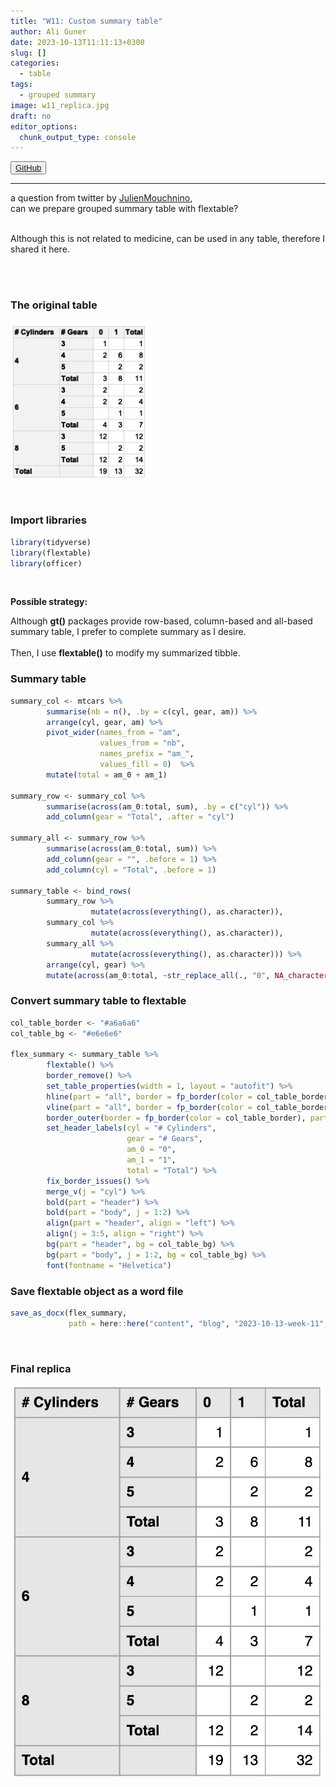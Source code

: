 ```yaml
---
title: "W11: Custom summary table"
author: Ali Guner
date: 2023-10-13T11:11:13+0300
slug: []
categories:
  - table
tags:
  - grouped summary
image: w11_replica.jpg
draft: no
editor_options: 
  chunk_output_type: console
---
```


<!-- this is for the link button to GitHub-->
<button class="button">
    <a href="https://github.com/AliGunerMD/DataVizMed/blob/main/content/blog/2023-10-13-week-11/index.en.Rmarkdown/"> <i class="fab fa-github"></i>GitHub</a>
</button>

***
a question from twitter by [JulienMouchnino](https://twitter.com/JulienMouchnino),  
can we prepare grouped summary table with flextable?  

<br>
Although this is not related to medicine, can be used in any table, therefore I shared it here.  


<br>





<br><br>

### The original table
![requested table](w11_org.jpg)



<br>

### Import libraries

```r
library(tidyverse)
library(flextable)
library(officer)
```


<br>

**Possible strategy:**   

Although **gt()** packages provide row-based, column-based and all-based summary table, I prefer to complete summary as I desire.  
<br>
Then, I use **flextable()** to modify my summarized tibble.  

### Summary table

```r
summary_col <- mtcars %>% 
        summarise(nb = n(), .by = c(cyl, gear, am)) %>%
        arrange(cyl, gear, am) %>% 
        pivot_wider(names_from = "am",
                    values_from = "nb",
                    names_prefix = "am_",
                    values_fill = 0)  %>% 
        mutate(total = am_0 + am_1)
       
summary_row <- summary_col %>% 
        summarise(across(am_0:total, sum), .by = c("cyl")) %>%
        add_column(gear = "Total", .after = "cyl")

summary_all <- summary_row %>% 
        summarise(across(am_0:total, sum)) %>% 
        add_column(gear = "", .before = 1) %>% 
        add_column(cyl = "Total", .before = 1) 

summary_table <- bind_rows(
        summary_row %>% 
                  mutate(across(everything(), as.character)),
        summary_col %>% 
                  mutate(across(everything(), as.character)),
        summary_all %>% 
                  mutate(across(everything(), as.character))) %>% 
        arrange(cyl, gear) %>% 
        mutate(across(am_0:total, ~str_replace_all(., "0", NA_character_))) 
```



### Convert summary table to flextable

```r
col_table_border <- "#a6a6a6"
col_table_bg <- "#e6e6e6"

flex_summary <- summary_table %>% 
        flextable() %>% 
        border_remove() %>% 
        set_table_properties(width = 1, layout = "autofit") %>% 
        hline(part = "all", border = fp_border(color = col_table_border)) %>% 
        vline(part = "all", border = fp_border(color = col_table_border)) %>% 
        border_outer(border = fp_border(color = col_table_border), part = "all") %>% 
        set_header_labels(cyl = "# Cylinders",
                          gear = "# Gears",
                          am_0 = "0",
                          am_1 = "1",
                          total = "Total") %>% 
        fix_border_issues() %>% 
        merge_v(j = "cyl") %>% 
        bold(part = "header") %>% 
        bold(part = "body", j = 1:2) %>% 
        align(part = "header", align = "left") %>% 
        align(j = 3:5, align = "right") %>% 
        bg(part = "header", bg = col_table_bg) %>% 
        bg(part = "body", j = 1:2, bg = col_table_bg) %>% 
        font(fontname = "Helvetica")
```

### Save flextable object as a word file

```r
save_as_docx(flex_summary,
             path = here::here("content", "blog", "2023-10-13-week-11", paste0("flex_summary", ".docx")))
```


<br>

### Final replica
![replica summary table](w11_replica.jpg)


<br><br>
